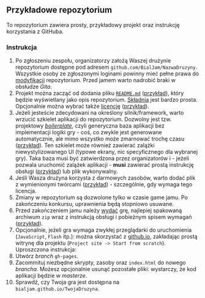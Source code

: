 ## Przykładowe repozytorium
To repozytorium zawiera prosty, przykładowy projekt oraz instrukcję korzystania z GitHuba.

### Instrukcja
1. Po zgłoszeniu zespołu, organizatorzy założą Waszej drużynie repozytorium dostępne pod adresem `github.com/BialJam/NazwaDruzyny`. Wszystkie osoby ze zgłoszonymi loginami powinny mieć pełne prawa do [modyfikacji](https://help.github.com/categories/managing-remotes/) repozytorium. Przed jamem warto nadrobić braki w obsłudze *Gita*.
2. Projekt można zacząć od dodania pliku [`README.md`](https://gist.github.com/jxson/1784669) ([przykład](https://github.com/BialJam/example/blob/master/README.md)), który będzie wyświetlany jako opis repozytorium. [Składnia](https://github.com/adam-p/markdown-here/wiki/Markdown-Cheatsheet) jest bardzo prosta. Opcjonalnie można wybrać także [licencję](https://help.github.com/articles/open-source-licensing/) ([przykład](https://github.com/BialJam/example/blob/master/LICENSE.md)).
3. Jeżeli jesteście zdecydowani na określony silnik/framework, warto wrzucić szkielet aplikacji do repozytorium. Dozwolny jest tzw. projektowy *[boilerplate](https://en.wikipedia.org/wiki/Boilerplate_code)*, czyli generyczna baza aplikacji bez implementacji logiki gry - coś, co zwykle jest generowane automatycznie, ale mimo wszystko może zmarnować trochę czasu ([przykład](https://github.com/BialJam/example/commit/3a9fd45b7c499bed364ccd088006c005085b1ad2)). Ten szkielet może również zawierać zalążki niewystylizowanego UI (typowe ekrany, nic specyficznego dla wybranej gry). Taka baza musi być zatwierdzona przez organizatorów i - jeżeli pozwala uruchomić zalążek aplikacji - **musi** zawierać prostą instrukcję obsługi ([przykład](https://github.com/BialJam/example/blob/master/project/README.md)) lub plik wykonywalny.
4. Jeśli Wasza drużyna korzysta z darmowych zasobów, warto dodać plik z wymienionymi twórcami ([przykład](https://github.com/BialJam/example/blob/master/CREDITS.md)) - szczególnie, gdy wymaga tego licencja.
5. Zmiany w repozytorium są dozwolone tylko w czasie game jamu. Po zakończeniu konkursu, uprawnienia będą stopniowo usuwane.
6. Przed zakończeniem jamu należy [wydać](https://help.github.com/articles/creating-releases/) grę, najlepiej spakowaną archiwum `zip` wraz z instrukcją obsługi i pobieżnym spisem wymagań ([przykład](https://github.com/BialJam/example/releases/tag/v1.0)).
7. Opcjonalnie, jeżeli gra wymaga zwykłej przeglądarki do uruchomienia (`JavaScript`, `Flash` itp.): można skorzystać z [github.io](https://github.io), zakładając prostą witrynę dla projektu (`Project site -> Start from scratch`). Uproszczona instrukcja:
  1. Utwórz *branch* `gh-pages`.
  2. Zacommituj niezbędne skrypty, zasoby oraz `index.html` do nowego *brancha*. Możesz opcjonalnie usunąć pozostałe pliki: wystarczy, że kod aplikacji będzie w *masterze*.
  3. Sprawdź, czy Twoja gra jest dostępna na `bialjam.github.io/TwojaDruzyna`.
